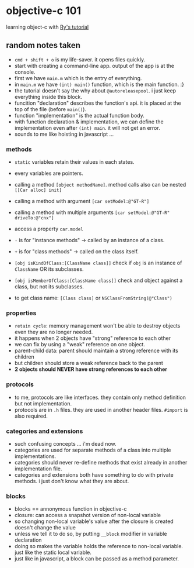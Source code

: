 # objective-c 101

learning object-c with [Ry's tutorial](http://rypress.com/tutorials/objective-c/index)

## random notes taken

- `cmd + shift + o` is my life-saver. it opens files quickly.
- start with creating a command-line app. output of the app is at the console.
- first we have `main.m` which is the entry of everything.
- in `main.m` we have `(int) main()` function, which is the main function. :}
- the tutorial doesn't say the why about `@autoreleasepool`. i just keep everything inside this block.
- funcition "declaration" describes the function's api. it is placed at the top of the file (before `main()`).
- function "implementation" is the actual function body.
- with function declaration & implementation, we can define the implementation even after `(int) main`. it will not get an error.
- sounds to me like hoisting in javascript ...

### methods

- `static` variables retain their values in each states.
- every variables are pointers.
- calling a method `[object methodName]`. method calls also can be nested `[[Car alloc] init]`
- calling a method with argument `[car setModel:@"GT-R"]`
- calling a method with multiple arguments `[car setModel:@"GT-R" driveTo:@"cnx"]`
- access a property `car.model`

- `-` is for "instance methods" -> called by an instance of a class.
- `+` is for "class methods" -> called on the class itself.
- `[obj isKindOfClass:[ClassName class]]` check if `obj` is an instance of `ClassName` OR its subclasses.
- `[obj isMemberOfClass:[ClassName class]]` check and object against a class, but not its subclasses.
- to get class name: `[Class class]` or `NSClassFromString(@"Class")`

### properties

- `retain cycle`: memory management won't be able to destroy objects even they are no longer needed.
- it happens when 2 objects have "strong" reference to each other
- we can fix by using a "weak" reference on one object.
- parent-child data: parent should maintain a strong reference with its children
- but children should store a weak reference back to the parent
- **2 objects should NEVER have strong references to each other**

### protocols

- to me, protocols are like interfaces. they contain only method definition but not implementation.
- protocols are in `.h` files. they are used in another header files. `#import` is also required.

### categories and extensions

- such confusing concepts ... i'm dead now.
- categories are used for separate methods of a class into multiple implementations.
- categories should never re-define methods that exist already in another implementation file.
- categories and extensions both have something to do with private methods. i just don't know what they are about.

### blocks

- blocks == annonymous function in objective-c
- closure: can access a snapshot version of non-local variable
- so changing non-local variable's value after the closure is created doesn't change the value
- unless we tell it to do so, by putting `__block` modifier in variable declaration
- doing so makes the variable holds the reference to non-local variable. just like the static local variable.
- just like in javascript, a block can be passed as a method parameter.